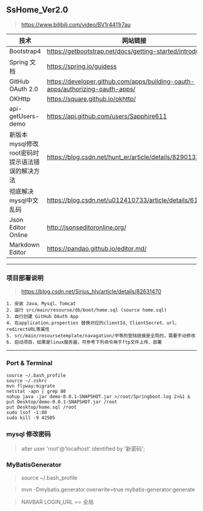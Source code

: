 ## SsHome_Ver2.0

> https://www.bilibili.com/video/BV1r4411r7au

技术 | 网站链接
---|---
Bootstrap4 | https://getbootstrap.net/docs/getting-started/introduction/
Spring 文档 | https://spring.io/guidess
GitHub OAuth 2.0 | https://developer.github.com/apps/building-oauth-apps/authorizing-oauth-apps/
OKHttp | https://square.github.io/okhttp/
api-getUsers-demo | https://api.github.com/users/Sapphire611
新版本mysql修改root密码时提示语法错误的解决方法 | https://blog.csdn.net/hunt_er/article/details/82901331
彻底解决mysql中文乱码 | https://blog.csdn.net/u012410733/article/details/61619656
Json Editor Online | http://jsonseditoronline.org/
Markdown Editor | https://pandao.github.io/editor.md/
---
### 项目部署说明

> https://blog.csdn.net/Sirius_hly/article/details/82631470

```
1. 安装 Java、Mysql、Tomcat
2. 运行 src/main/resourse/db/boot/home.sql (source home.sql) 
3. 自行创建 GitHub OAuth App
4. 在application.properties 替换对应的clientId、ClientSecret、url、redirectURL等属性
5. src/main/resoursetemplate/navagation/中等的登陆链接是全局的，需要手动修改
6. 启动项目，如果是linux服务器，可参考下列命令用于ftp文件上传、部署
```
---

### Port & Terminal

```
source ~/.bash_profile
source ~/.zshrc
mvn flyway:migrate
netstat -apn | grep 80
nohup java -jar demo-0.0.1-SNAPSHOT.jar >/root/Springboot.log 2>&1 &
put Desktop/demo-0.0.1-SNAPSHOT.jar /root
put Desktop/home.sql /root
sudo lsof -i:80
sudo kill -9 42505
```

### mysql 修改密码
> alter user 'root'@'localhost' identified by  '新密码';

### MyBatisGenerator 

> source ~/.bash_profile

> mvn -Dmybatis.generator.overwrite=true mybatis-generator:generate

> NAVBAR LOGIN_URL == 全局
